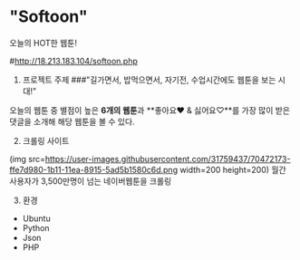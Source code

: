 "Softoon"
=============
오늘의 HOT한 웹툰!

#http://18.213.183.104/softoon.php

1. 프로젝트 주제
###"길가면서, 밥먹으면서, 자기전, 수업시간에도 웹툰을 보는 시대!"

오늘의 웹툰 중 별점이 높은 **6개의 웹툰**과 **좋아요♥ & 싫어요♡**를 가장 많이 받은 댓글을 소개해 해당 웹툰을 볼 수 있다.

2. 크롤링 사이트

(img src=https://user-images.githubusercontent.com/31759437/70472173-ffe7d980-1b11-11ea-8915-5ad5b1580c6d.png width=200 height=200)
월간 사용자가 3,500만명이 넘는 네이버웹툰을 크롤링

3. 환경
+ Ubuntu
+ Python
+ Json
+ PHP

